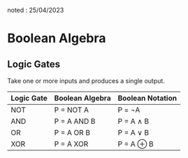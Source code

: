 noted : 25/04/2023

# Boolean Algebra

## Logic Gates

Take one or more inputs and produces a single output.

| Logic Gate| Boolean Algebra | Boolean Notation |
|:---|:---|:---|
| NOT | P = NOT A | P = ¬A |
| AND | P = A AND B | P = A ∧ B |
| OR | P = A OR B | P = A ∨ B |
| XOR | P = A XOR | P = A ⊕ B |
